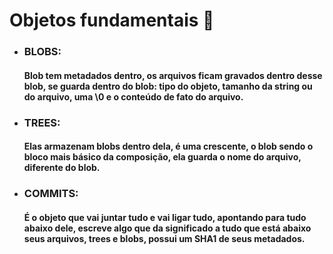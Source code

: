  # Objetos fundamentais 🧩
  - ### BLOBS: 
    #### Blob tem metadados dentro, os arquivos ficam gravados dentro desse blob, se guarda dentro do blob: tipo do objeto, tamanho da string ou do arquivo, uma \0 e o conteúdo de fato do arquivo.
 - ### TREES:
   #### Elas armazenam blobs dentro dela, é uma crescente, o blob sendo o bloco mais básico da composição, ela guarda o nome do arquivo, diferente do blob.
 - ### COMMITS:
   #### É o objeto que vai juntar tudo e vai ligar tudo, apontando para tudo abaixo dele, escreve algo que da significado a tudo que está abaixo seus arquivos, trees e blobs, possui um SHA1 de seus metadados.